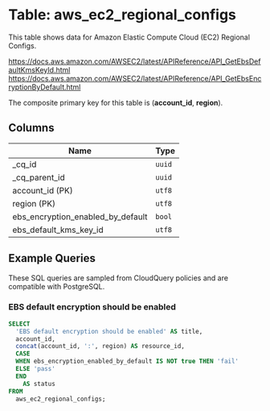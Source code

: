 # Table: aws_ec2_regional_configs

This table shows data for Amazon Elastic Compute Cloud (EC2) Regional Configs.

https://docs.aws.amazon.com/AWSEC2/latest/APIReference/API_GetEbsDefaultKmsKeyId.html
https://docs.aws.amazon.com/AWSEC2/latest/APIReference/API_GetEbsEncryptionByDefault.html

The composite primary key for this table is (**account_id**, **region**).

## Columns

| Name          | Type          |
| ------------- | ------------- |
|_cq_id|`uuid`|
|_cq_parent_id|`uuid`|
|account_id (PK)|`utf8`|
|region (PK)|`utf8`|
|ebs_encryption_enabled_by_default|`bool`|
|ebs_default_kms_key_id|`utf8`|

## Example Queries

These SQL queries are sampled from CloudQuery policies and are compatible with PostgreSQL.

### EBS default encryption should be enabled

```sql
SELECT
  'EBS default encryption should be enabled' AS title,
  account_id,
  concat(account_id, ':', region) AS resource_id,
  CASE
  WHEN ebs_encryption_enabled_by_default IS NOT true THEN 'fail'
  ELSE 'pass'
  END
    AS status
FROM
  aws_ec2_regional_configs;
```


